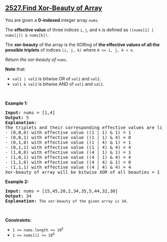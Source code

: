 ## [2527.Find Xor-Beauty of Array](https://leetcode.com/problems/find-xor-beauty-of-array/)
<p>You are given a <strong>0-indexed</strong> integer array <code>nums</code>.</p>

<p>The <strong>effective value</strong> of three indices <code>i</code>, <code>j</code>, and <code>k</code> is defined as <code>((nums[i] | nums[j]) &amp; nums[k])</code>.</p>

<p>The <strong>xor-beauty</strong> of the array is the XORing of <strong>the effective values of all the possible triplets</strong> of indices <code>(i, j, k)</code> where <code>0 &lt;= i, j, k &lt; n</code>.</p>

<p>Return <em>the xor-beauty of</em> <code>nums</code>.</p>

<p><strong>Note</strong> that:</p>

<ul>
	<li><code>val1 | val2</code> is bitwise OR of <code>val1</code> and <code>val2</code>.</li>
	<li><code>val1 &amp; val2</code> is bitwise AND of <code>val1</code> and <code>val2</code>.</li>
</ul>

<p>&nbsp;</p>
<p><strong class="example">Example 1:</strong></p>

<pre>
<strong>Input:</strong> nums = [1,4]
<strong>Output:</strong> 5
<strong>Explanation:</strong> 
The triplets and their corresponding effective values are listed below:
- (0,0,0) with effective value ((1 | 1) &amp; 1) = 1
- (0,0,1) with effective value ((1 | 1) &amp; 4) = 0
- (0,1,0) with effective value ((1 | 4) &amp; 1) = 1
- (0,1,1) with effective value ((1 | 4) &amp; 4) = 4
- (1,0,0) with effective value ((4 | 1) &amp; 1) = 1
- (1,0,1) with effective value ((4 | 1) &amp; 4) = 4
- (1,1,0) with effective value ((4 | 4) &amp; 1) = 0
- (1,1,1) with effective value ((4 | 4) &amp; 4) = 4 
Xor-beauty of array will be bitwise XOR of all beauties = 1 ^ 0 ^ 1 ^ 4 ^ 1 ^ 4 ^ 0 ^ 4 = 5.</pre>

<p><strong class="example">Example 2:</strong></p>

<pre>
<strong>Input:</strong> nums = [15,45,20,2,34,35,5,44,32,30]
<strong>Output:</strong> 34
<strong>Explanation:</strong> <code>The xor-beauty of the given array is 34.</code>
</pre>

<p>&nbsp;</p>
<p><strong>Constraints:</strong></p>

<ul>
	<li><code>1 &lt;= nums.length&nbsp;&lt;= 10<sup>5</sup></code></li>
	<li><code>1 &lt;= nums[i] &lt;= 10<sup>9</sup></code></li>
</ul>
